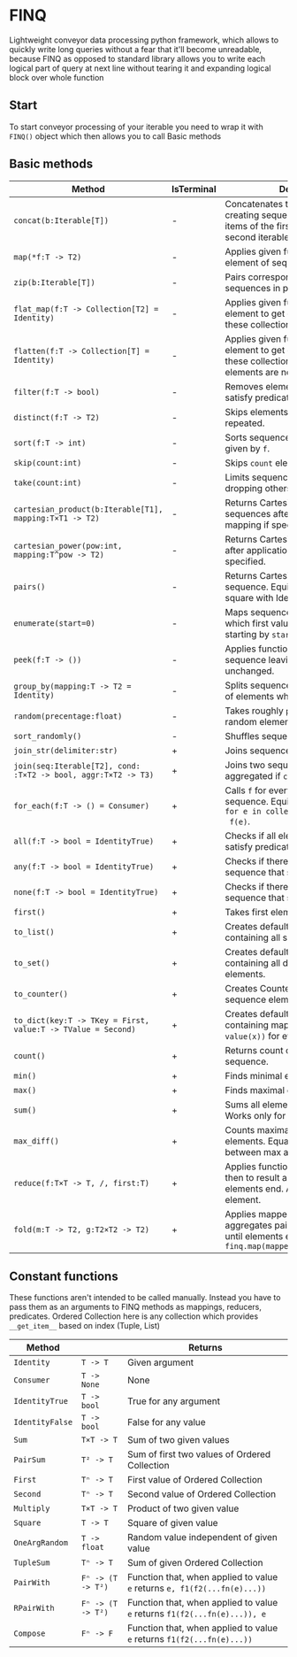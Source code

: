 # FINQ
Lightweight conveyor data processing python framework, which allows to quickly write long queries without a fear that it'll become unreadable, 
because FINQ as opposed to standard library allows you to write each logical part of query at next line without tearing it and expanding logical block over whole function

## Start
To start conveyor processing of your iterable you need to wrap it with `FINQ()` object which then allows you to call Basic methods

## Basic methods
| Method                                           | IsTerminal | Description                                                                                                               |
|--------------------------------------------------|------------|---------------------------------------------------------------------------------------------------------------------------|
| `concat(b:Iterable[T])`                          | -          | Concatenates two sequences, creating sequence that contains items of the first iterable then of second iterable.          |
| `map(*f:T -> T2)`                                | -          | Applies given function to every element of sequence.                                                      |
| `zip(b:Iterable[T])`                             | -          | Pairs corresponding elements of two sequences in pairs.                                                                   |
| `flat_map(f:T -> Collection[T2] = Identity)`     | -          | Applies given function to every element to get collection, then glues these collections.                                  |
| `flatten(f:T -> Collection[T] = Identity)`       | -          | Applies given function to every element to get collection, then glues these collections. Repeats until all elements are non iterable. |
| `filter(f:T -> bool)`                            | -          | Removes elements that doesn't satisfy predicate from sequence.                                                            |
| `distinct(f:T -> T2)`                            | -          | Skips elements which `f(element)` repeated.                                                                               |
| `sort(f:T -> int)`                               | -          | Sorts sequence elements by key given by `f`.                                                                              |
| `skip(count:int)`                                | -          | Skips `count` elements from sequence.                                                                                     |
| `take(count:int)`                                | -          | Limits sequence by `count` elements, dropping others.                                                                      |
| `cartesian_product(b:Iterable[T1], mapping:T×T1 -> T2)` | -   | Returns Cartesian product of two sequences after application of mapping if specified.                                     |
| `cartesian_power(pow:int, mapping:T^pow -> T2)`  | -          | Returns Cartesian power of sequence after application of mapping if specified.                                            |
| `pairs()`                                        | -          | Returns Cartesian square of sequence. Equivalent to Cartesian square with Identity mapping.                               |
| `enumerate(start=0)`                             | -          | Maps sequence elements to pair which first value is index in sequence starting by `start`.                                |
| `peek(f:T -> ())`                                | -          | Applies function to each element in sequence leaving sequence unchanged.                                                  |
| `group_by(mapping:T -> T2 = Identity)`           | -          | Splits sequence into sequence of lists of elements which `f(x)` is the same.                                              |
| `random(precentage:float)`                       | -          | Takes roughly `percentage*100%` of random elements of sequence.                                                           |
| `sort_randomly()`                                | -          | Shuffles sequence.                                                                                                        |
| `join_str(delimiter:str)`                        | +          | Joins sequence by `delimiter`.                                                                                            |
| `join(seq:Iterable[T2], cond: :T×T2 -> bool, aggr:T×T2 -> T3)`| + | Joins two sequences. Two values are aggregated if `condition` is true.                                                                                            |
| `for_each(f:T -> () = Consumer)`                 | +          | Calls `f` for every element of a sequence. Equivalent to:<br> <code>for e in collection:</code><br><code>    f(e)</code>. |
| `all(f:T -> bool = IdentityTrue)`                | +          | Checks if all elements in sequence satisfy predicate.                                                       |
| `any(f:T -> bool = IdentityTrue)`                | +          | Checks if there exist element in sequence that satisfies predicate.                                                       |
| `none(f:T -> bool = IdentityTrue)`               | +          | Checks if there no element in sequence that satisfies predicate.                                                          |
| `first()`                                        | +          | Takes first element of sequence.                                                                                          |
| `to_list()`                                      | +          | Creates default python-list containing all sequence elements.                                                             |
| `to_set()`                                       | +          | Creates default python-set containing all distinct sequence elements.                                                     |
| `to_counter()`                                   | +          | Creates Counter containing all sequence elements.                                                                         |
| `to_dict(key:T -> TKey = First, value:T -> TValue = Second)` | + | Creates default python-dict containing mapping `(key(x), value(x))` for every `x` in sequence.                             |
| `count()`                                        | +          | Returns count of elements in sequence.                                                                                    |
| `min()`                                          | +          | Finds minimal element in sequence.                                                                                        |
| `max()`                                          | +          | Finds maximal element in sequence.                                                                                        |
| `sum()`                                          | +          | Sums all elements of sequence. Works only for summable types.                                                             |
| `max_diff()`                                     | +          | Counts maximal difference between elements. Equal to difference between max and min for sequence.                         |
| `reduce(f:T×T -> T, /, first:T)`                 | +          | Applies function to first two elements, then to result and next element until elements end. Allows to specify first element. |
| `fold(m:T -> T2, g:T2×T2 -> T2)`                 | +          | Applies mapper to each element, then aggregates pairs of T2 into single T2 until elements end. Equivalent to `finq.map(mapper).reduce(aggregator)` |

## Constant functions
These functions aren't intended to be called manually. Instead you have to pass them as an arguments to FINQ methods as mappings, reducers, predicates.
Ordered Collection here is any collection which provides `__get_item__` based on index (Tuple, List)

| Method          |               | Returns |
|-----------------|---------------|-------------|
| `Identity`      | `T -> T`      | Given argument |
| `Consumer`      | `T -> None`   | None |
| `IdentityTrue`  | `T -> bool`   | True for any argument |
| `IdentityFalse` | `T -> bool`   | False for any value |
| `Sum`           | `T×T -> T`    | Sum of two given values |
| `PairSum`       | `T² -> T`     | Sum of first two values of Ordered Collection |
| `First`         | `Tⁿ -> T`     | First value of Ordered Collection |
| `Second`        | `Tⁿ -> T`     | Second value of Ordered Collection |
| `Multiply`      | `T×T -> T`    | Product of two given value |
| `Square`        | `T -> T`      | Square of given value |
| `OneArgRandom`  | `T -> float`  | Random value independent of given value |
| `TupleSum`      | `Tⁿ -> T`      | Sum of given Ordered Collection |
| `PairWith`      | `Fⁿ -> (T -> T²)` | Function that, when applied to value `e` returns `e, f1(f2(...fn(e)...))` |
| `RPairWith`     | `Fⁿ -> (T -> T²)` | Function that, when applied to value `e` returns `f1(f2(...fn(e)...)), e` |
| `Compose`       | `Fⁿ -> F`      | Function that, when applied to value `e` returns `f1(f2(...fn(e)...))` |
